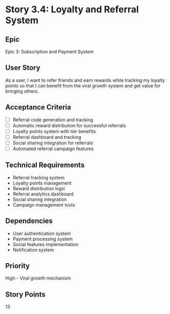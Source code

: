 # Story 3.4: Loyalty and Referral System

## Epic
Epic 3: Subscription and Payment System

## User Story
As a user, I want to refer friends and earn rewards while tracking my loyalty points so that I can benefit from the viral growth system and get value for bringing others.

## Acceptance Criteria
- [ ] Referral code generation and tracking
- [ ] Automatic reward distribution for successful referrals
- [ ] Loyalty points system with tier benefits
- [ ] Referral dashboard and tracking
- [ ] Social sharing integration for referrals
- [ ] Automated referral campaign features

## Technical Requirements
- Referral tracking system
- Loyalty points management
- Reward distribution logic
- Referral analytics dashboard
- Social sharing integration
- Campaign management tools

## Dependencies
- User authentication system
- Payment processing system
- Social features implementation
- Notification system

## Priority
High - Viral growth mechanism

## Story Points
13